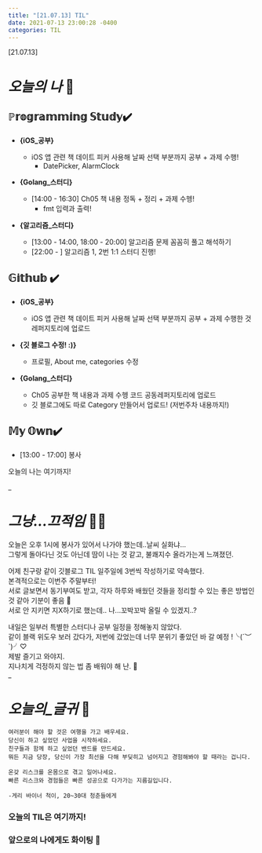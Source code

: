 ```yaml
---
title: "[21.07.13] TIL"
date: 2021-07-13 23:00:28 -0400
categories: TIL
---
```


[21.07.13]

# *오늘의 나* 🙌

## ℙ𝕣𝕠𝕘𝕣𝕒𝕞𝕞𝕚𝕟𝕘 𝕊𝕥𝕦𝕕𝕪✔️   

- **{iOS_공부}**

	* iOS 앱 관련 책 데이트 피커 사용해 날짜 선택 부분까지 공부 + 과제 수행!
		* DatePicker, AlarmClock

- **{Golang_스터디}**

	* [14:00 - 16:30] Ch05 책 내용 정독 + 정리 + 과제 수헹!
		* fmt 입력과 출력! 

- **{알고리즘_스터디}**

	* [13:00 - 14:00, 18:00 - 20:00] 알고리즘 문제 꼼꼼히 풀고 해석하기
	* [22:00 - ] 알고리즘 1, 2번 1:1 스터디 진행!


## 𝔾𝕚𝕥𝕙𝕦𝕓 ✔️

- **{iOS_공부}**

	* iOS 앱 관련 책 데이트 피커 사용해 날짜 선택 부분까지 공부 + 과제 수행한 것 레퍼지토리에 업로드

- **{깃 블로그 수정! :)}**        
	* 프로필, About me, categories 수정

- **{Golang_스터디}**

	* Ch05 공부한 책 내용과 과제 수헹 코드 공동레퍼지토리에 업로드
	* 깃 블로그에도 따로 Category 만들어서 업로드! (저번주차 내용까지!)


## 𝕄𝕪 𝕆𝕨𝕟✔️
- [13:00 - 17:00] 봉사


오늘의 나는 여기까지! 
    
_
  
# *그냥...끄적임* ✍🏻

오늘은 오후 1시에 봉사가 있어서 나가야 했는데..날씨 실화냐...    
그렇게 돌아다닌 것도 아닌데 땀이 나는 것 같고, 불쾌지수 올라가는게 느껴졌던.    
     
어제 친구랑 같이 깃블로그 TIL 일주일에 3번씩 작성하기로 약속했다.     
본격적으로는 이번주 주말부터!   
서로 글보면서 동기부여도 받고, 각자 하루와 배웠던 것들을 정리할 수 있는 좋은 방법인 것 같아 기분이 좋음 🥰     
서로 안 지키면 지X하기로 했는데.. 나...꼬박꼬박 올릴 수 있겠지..?   
 
내일은 일부러 특별한 스터디나 공부 일정을 정해놓지 않았다.    
같이 블랙 위도우 보러 갔다가, 저번에 갔었는데 너무 분위기 좋았던 바 갈 예정 !╰(´︶`)╯♡     
제발 즐기고 와야지.    
지나치게 걱정하지 않는 법 좀 배워야 해 난. 🤔    
_


# *오늘의_글귀* 📜

	여러분이 해야 할 것은 여행을 가고 배우세요. 
	당신이 하고 싶었던 사업을 시작하세요.
	친구들과 함께 하고 싶었던 밴드를 만드세요.
	뭐든 지금 당장, 당신이 가장 최선을 다해 부딪히고 넘어지고 경험해봐야 할 때라는 겁니다.
	
	온갖 리스크를 온몸으로 겪고 일어나세요.
	빠른 리스크와 경험들은 빠른 성공으로 다가가는 지름길입니다. 
	
	-게리 바이너 척이, 20~30대 청춘들에게


### 오늘의 TIL은 여기까지!       
### 앞으로의 나에게도 화이팅 🌸  
